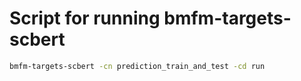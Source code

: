 # Script for running bmfm-targets-scbert

```bash
bmfm-targets-scbert -cn prediction_train_and_test -cd run
```
